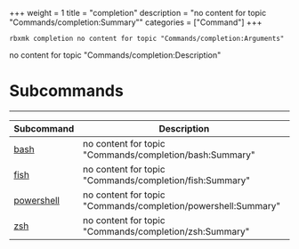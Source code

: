 +++
weight = 1
title = "completion"
description = "no content for topic \"Commands/completion:Summary\""
categories = ["Command"]
+++

`rbxmk completion no content for topic "Commands/completion:Arguments"
`

no content for topic "Commands/completion:Description"

# Subcommands

----

<div class="api-list one">

| Subcommand | Description |
| --- | --- |
| [bash](bash) | no content for topic "Commands/completion/bash:Summary" |
| [fish](fish) | no content for topic "Commands/completion/fish:Summary" |
| [powershell](powershell) | no content for topic "Commands/completion/powershell:Summary" |
| [zsh](zsh) | no content for topic "Commands/completion/zsh:Summary" |

</div>